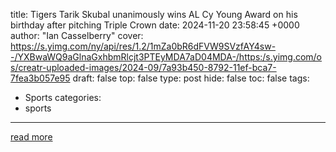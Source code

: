 title: Tigers Tarik Skubal unanimously wins AL Cy Young Award on his birthday after pitching Triple Crown
date: 2024-11-20 23:58:45 +0000
author: "Ian Casselberry"
cover: https://s.yimg.com/ny/api/res/1.2/1mZa0bR6dFVW9SVzfAY4sw--/YXBwaWQ9aGlnaGxhbmRlcjt3PTEyMDA7aD04MDA-/https:/s.yimg.com/os/creatr-uploaded-images/2024-09/7a93b450-8792-11ef-bca7-7fea3b057e95
draft: false
top: false
type: post
hide: false
toc: false
tags:
  - Sports
categories:
  - sports
---



[read more](https://sports.yahoo.com/tigers-tarik-skubal-unanimously-wins-al-cy-young-award-on-his-birthday-after-pitching-triple-crown-235448322.html)
